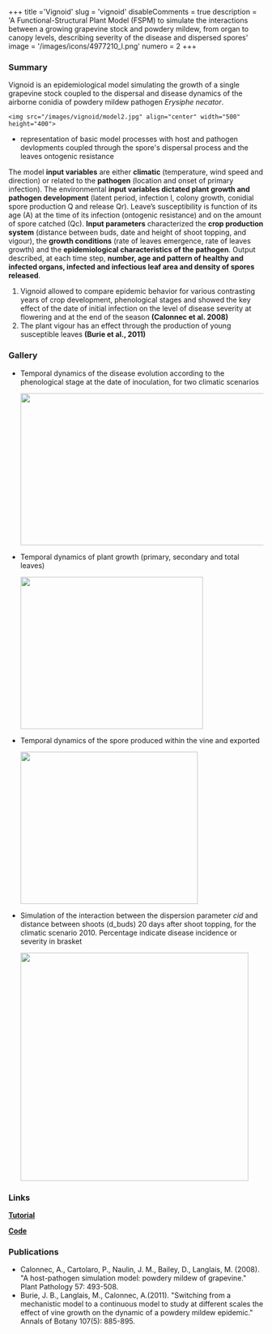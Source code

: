 +++
title ='Vignoid'
slug = 'vignoid'
disableComments = true
description = 'A Functional-Structural Plant Model (FSPM) to simulate the interactions between a growing grapevine stock and powdery mildew, from organ to canopy levels, describing severity of the disease and dispersed spores'
image = '/images/icons/4977210_l.png'
numero = 2
+++


<!--# Vignoid-->

### Summary

Vignoid is an epidemiological model simulating the growth of a single grapevine stock coupled to the dispersal and disease dynamics of the airborne conidia of powdery mildew pathogen *Erysiphe necator*. 

	<img src="/images/vignoid/model2.jpg" align="center" width="500" height="400">

- representation of basic model processes with host and pathogen devlopments coupled through the spore's dispersal process and the leaves ontogenic resistance

The model **input variables** are either **climatic** (temperature, wind speed and direction) or related to the **pathogen** (location and onset of primary infection). The environmental **input variables dictated plant growth and pathogen development** (latent period, infection I, colony growth, conidial spore production Q and release Qr). Leave’s susceptibility is function of its age (A) at the time of its infection (ontogenic resistance) and on the amount of spore catched (Qc).
**Input parameters** characterized the **crop production system** (distance between buds, date and height of shoot topping, and vigour), the **growth conditions** (rate of leaves emergence, rate of leaves growth) and the **epidemiological characteristics of the pathogen**.
Output described, at each time step, **number, age and pattern of healthy and infected organs, infected and infectious leaf area and density of spores released**. 
1.	Vignoid allowed to compare epidemic behavior for various contrasting years of crop development, phenological stages and showed the key effect of the date of initial infection on the level of disease severity at flowering and at the end of the season **(Calonnec et al. 2008)**
2.	The plant vigour has an effect through the production of young susceptible leaves **(Burie et al., 2011)**


### Gallery

* Temporal dynamics of the disease evolution according to the phenological stage at the date of inoculation, for two climatic scenarios 

	<img src="/images/vignoid/temporalLDdynamics.jpg" align="center" width="720" height="300">

* Temporal dynamics of plant growth (primary, secondary and total leaves)

	<img src="/images/vignoid/temporalLdynamic.jpg" align="center" width="360" height="300">

* Temporal dynamics of the spore produced within the vine and exported

	<img src="/images/vignoid/temporalSporesDynamic.jpg" align="center" width="350" height="300">

* Simulation of the interaction between the dispersion parameter *cid* and  distance between shoots (d_buds) 20 days after shoot topping, for the climatic scenario 2010. Percentage indicate disease incidence or severity in brasket

	<img src="/images/vignoid/Vignoid-InterP2P6.jpg" align="center" width="450" height="450">



### Links

[**Tutorial**](https://hydroshoot.readthedocs.io/en/latest/)


[**Code**](https://github.com/openalea/hydroshoot)



### Publications

- Calonnec, A., Cartolaro, P., Naulin, J. M., Bailey, D., Langlais, M. (2008). "A host-pathogen simulation model: powdery mildew of grapevine." Plant Pathology 57: 493-508.
- Burie, J. B., Langlais, M., Calonnec, A.(2011). "Switching from a mechanistic model to a continuous model to study at different scales the effect of vine growth on the dynamic of a powdery mildew epidemic." Annals of Botany 107(5): 885-895.
	


